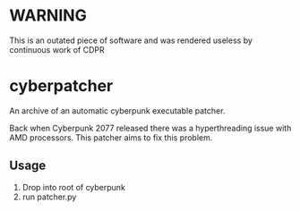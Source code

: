 # WARNING
This is an outated piece of software and was rendered useless by continuous work of CDPR
# cyberpatcher
An archive of an automatic cyberpunk executable patcher.

Back when Cyberpunk 2077 released there was a hyperthreading issue with AMD processors. This patcher aims to fix this problem.
## Usage
1. Drop into root of cyberpunk
2. run patcher.py

